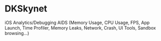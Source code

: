 # DKSkynet
iOS Analytics/Debugging AIDS (Memory Usage, CPU Usage, FPS, App Launch, Time Profiler, Memory Leaks, Network, Crash, UI Tools, Sandbox browsing...)
